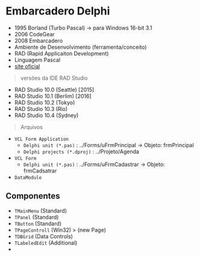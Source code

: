 # Embarcadero Delphi 
- 1995 Borland (Turbo Pascal) -> para Windows 16-bit 3.1
- 2006 CodeGear 
- 2008 Embarcadero
- Ambiente de Desenvolvimento (ferramenta/conceito)
- RAD (Rapid Applicaiton Development)
- Linguagem Pascal
- [site oficial](https://www.embarcadero.com/br/)

> versões da IDE RAD Studio 
- RAD Studio 10.0 (Seattle) [2015]
- RAD Studio 10.1 (Berlim) [2016]
- RAD Studio 10.2 (Tokyo)
- RAD Studio 10.3 (Rio)
- RAD Studio 10.4 (Sydney)

> Arquivos 
- `VCL Form Application` 
  - `Delphi unit (*.pas)` : ../Forms/uFrmPrincipal -> Objeto: frmPrincipal
  - `Delphi projects (*.dproj)` : ../Projeto/Agenda
- `VCL Form `
  - `Delphi unit (*.pas)` : ../Forms/uFrmCadastrar -> Objeto: frmCadsatrar
- `DataModule`

## Componentes
- `TMainMenu` (Standard)
- `TPanel` (Standard)
- `TButton` (Standard)
- `TPageControll` (Win32) > (new Page)
- `TDBGrid` (Data Controls)
- `TLabeledEdit` (Additional)
- 
